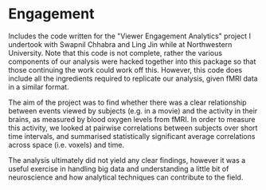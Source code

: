 # Engagement
Includes the code written for the "Viewer Engagement Analytics" project I undertook with Swapnil Chhabra and Ling Jin while at Northwestern University. Note that this code is not complete, rather the various components of our analysis were hacked together into this package so that those continuing the work could work off this. However, this code does include all the ingredients required to replicate our analysis, given fMRI data in a similar format.

The aim of the project was to find whether there was a clear relationship between events viewed by subjects (e.g. in a movie) and the activity in their brains, as measured by blood oxygen levels from fMRI. In order to measure this activity, we looked at pairwise correlations between subjects over short time intervals, and summarised statistically significant average correlations across space (i.e. voxels) and time.

The analysis ultimately did not yield any clear findings, however it was a useful exercise in handling big data and understanding a little bit of neuroscience and how analytical techniques can contribute to the field.
